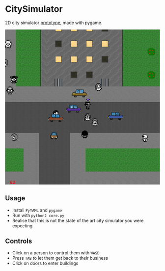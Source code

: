 # CitySimulator
2D city simulator [prototype](https://github.com/DomWilliams0/CitySimulator), made with pygame.

![Screenshot](res/screenshot.png)

## Usage
* Install `PyYAML` and `pygame`
* Run with `python2 core.py`
* Realise that this is not the state of the art city simulator you were expecting

## Controls
* Click on a person to control them with `WASD`
* Press `TAB` to let them get back to their business
* Click on doors to enter buildings

